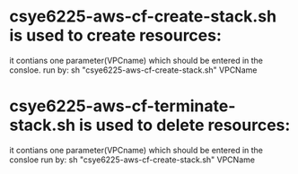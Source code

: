 # csye6225-aws-cf-create-stack.sh is used to create resources: 
  it contians one parameter(VPCname) which should be entered in the consloe. 
  run by: sh "csye6225-aws-cf-create-stack.sh" VPCName
# csye6225-aws-cf-terminate-stack.sh is used to delete resources: 
  it contians one parameter(VPCname) which should be entered in the consloe
  run by: sh "csye6225-aws-cf-create-stack.sh" VPCName
